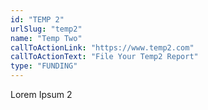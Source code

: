 ```yaml
---
id: "TEMP 2"
urlSlug: "temp2"
name: "Temp Two"
callToActionLink: "https://www.temp2.com"
callToActionText: "File Your Temp2 Report"
type: "FUNDING"
---
```


Lorem Ipsum 2
